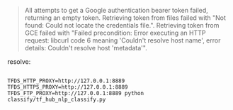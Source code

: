 > All attempts to get a Google authentication bearer token failed, returning an empty token. Retrieving token from files failed with "Not found: Could not locate the credentials file.". Retrieving token from GCE failed with "Failed precondition: Error executing an HTTP request: libcurl code 6 meaning 'Couldn't resolve host name', error details: Couldn't resolve host 'metadata'".


resolve:


```shell

TFDS_HTTP_PROXY=http://127.0.0.1:8889 TFDS_HTTPS_PROXY=http://127.0.0.1:8889 TFDS_FTP_PROXY=http://127.0.0.1:8889 python classify/tf_hub_nlp_classify.py 

```